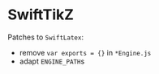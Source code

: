 # SwiftTikZ
Patches to `SwiftLatex`:
- remove `var exports = {}` in `*Engine.js`
- adapt `ENGINE_PATH`s
